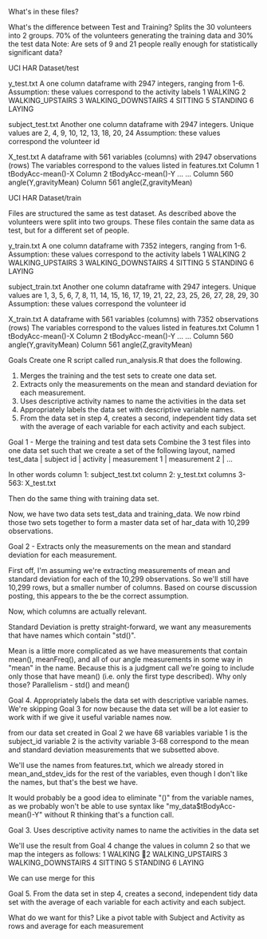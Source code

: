 What's in these files?

What's the difference between Test and Training?
  Splits the 30 volunteers into 2 groups.
  70% of the volunteers generating the training data and 30% the test data
  Note: Are sets of 9 and 21 people really enough for statistically significant data?

UCI HAR Dataset/test

y_test.txt
  A one column dataframe with 2947 integers, ranging from 1-6.
  Assumption: these values correspond to the activity labels
    1 WALKING
    2 WALKING_UPSTAIRS
    3 WALKING_DOWNSTAIRS
    4 SITTING
    5 STANDING
    6 LAYING

subject_test.txt
  Another one column dataframe with 2947 integers.
  Unique values are 2, 4, 9, 10, 12, 13, 18, 20, 24
  Assumption: these values correspond the volunteer id

X_test.txt
  A dataframe with 561 variables (columns) with 2947 observations (rows)
  The variables correspond to the values listed in features.txt
    Column 1 tBodyAcc-mean()-X
    Column 2 tBodyAcc-mean()-Y
    ...
    ...
    Column 560 angle(Y,gravityMean)
    Column 561 angle(Z,gravityMean)

UCI HAR Dataset/train

Files are structured the same as test dataset. As described above the volunteers were split
into two groups. These files contain the same data as test, but for a different set of people.

y_train.txt
  A one column dataframe with 7352 integers, ranging from 1-6.
  Assumption: these values correspond to the activity labels
    1 WALKING
    2 WALKING_UPSTAIRS
    3 WALKING_DOWNSTAIRS
    4 SITTING
    5 STANDING
    6 LAYING

subject_train.txt
  Another one column dataframe with 2947 integers.
    Unique values are 1, 3, 5, 6, 7, 8, 11, 14, 15, 16, 17, 19, 21, 22, 23, 25, 26, 27, 28, 29, 30
    Assumption: these values correspond the volunteer id

X_train.txt
  A dataframe with 561 variables (columns) with 7352 observations (rows)
  The variables correspond to the values listed in features.txt
    Column 1 tBodyAcc-mean()-X
    Column 2 tBodyAcc-mean()-Y
    ...
    ...
    Column 560 angle(Y,gravityMean)
    Column 561 angle(Z,gravityMean)

Goals
  Create one R script called run_analysis.R that does the following.
   1. Merges the training and the test sets to create one data set.
   2. Extracts only the measurements on the mean and standard deviation for each measurement.
   3. Uses descriptive activity names to name the activities in the data set
   4. Appropriately labels the data set with descriptive variable names.
   5. From the data set in step 4, creates a second, independent tidy data set with the average of each variable for each activity and each subject.

Goal 1 - Merge the training and test data sets
  Combine the 3 test files into one data set such that we create a set of the following layout, named test_data
  | subject id | activity | measurement 1 | measurement 2 | ...

  In other words
    column 1: subject_test.txt
    column 2: y_test.txt
    columns 3-563: X_test.txt

  Then do the same thing with training data set.

  Now, we have two data sets test_data and training_data. We now rbind those two sets together to form a master data set of har_data with 10,299 observations.

Goal 2 - Extracts only the measurements on the mean and standard deviation for each measurement.

  First off, I'm assuming we're extracting measurements of mean and standard deviation for each of the 10,299 observations. So we'll still have 10,299 rows, but a smaller number of columns. Based on course discussion posting, this appears to the be the correct assumption.

  Now, which columns are actually relevant.

  Standard Deviation is pretty straight-forward, we want any measurements that have names which contain "std()".

  Mean is a little more complicated as we have measurements that contain mean(), meanFreq(), and all of our angle measurements in some way in "mean" in the name.
  Because this is a judgment call we're going to include only those that have mean() (i.e. only the first type described). Why only those? Parallelism - std() and mean()

Goal 4. Appropriately labels the data set with descriptive variable names.
  We're skipping Goal 3 for now because the data set will be a lot easier to work with if we give it useful variable names now.

  from our data set created in Goal 2 we have 68 variables
   variable 1 is the subject_id
   variable 2 is the activity
   variable 3-68 correspond to the mean and standard deviation measurements that we subsetted above.

  We'll use the names from features.txt, which we already stored in mean_and_stdev_ids
  for the rest of the variables, even though I don't like the names, but that's the best we have.

  It would probably be a good idea to eliminate "()" from the variable names, as we probably won't be able to use syntax like "my_data$tBodyAcc-mean()-Y" without R thinking that's a function call.

Goal 3. Uses descriptive activity names to name the activities in the data set

  We'll use the result from Goal 4 change the values in column 2 so that we map the integers as follows:
   1 WALKING
  2 WALKING_UPSTAIRS
   3 WALKING_DOWNSTAIRS
   4 SITTING
   5 STANDING
   6 LAYING

  We can use merge for this

Goal 5. From the data set in step 4, creates a second, independent tidy data set with the average of each variable for each activity and each subject.

  What do we want for this? Like a pivot table with Subject and Activity as rows and average for each measurement

  

